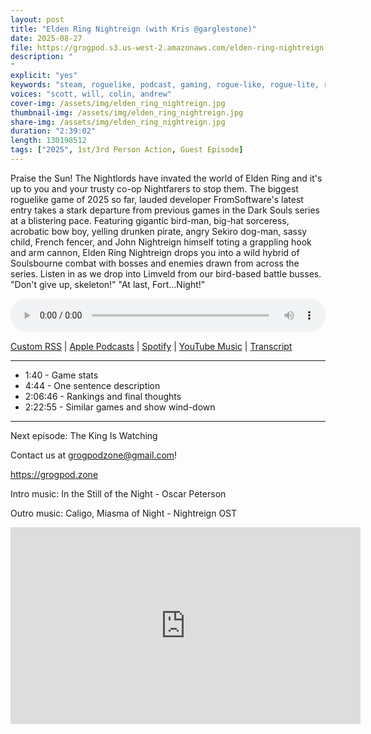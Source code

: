 ```yaml
---
layout: post
title: "Elden Ring Nightreign (with Kris @garglestone)"
date: 2025-08-27
file: https://grogpod.s3.us-west-2.amazonaws.com/elden-ring-nightreign.mp3
description: "
"
explicit: "yes" 
keywords: "steam, roguelike, podcast, gaming, rogue-like, rogue-lite, roguelite, elden ring, nightreign, dark souls, soulslike"
voices: "scott, will, colin, andrew"
cover-img: /assets/img/elden_ring_nightreign.jpg
thumbnail-img: /assets/img/elden_ring_nightreign.jpg
share-img: /assets/img/elden_ring_nightreign.jpg
duration: "2:39:02"
length: 130198512   
tags: ["2025", 1st/3rd Person Action, Guest Episode]
---
```


Praise the Sun! The Nightlords have invated the world of Elden Ring and it's up to you and your trusty co-op Nightfarers to stop them. The biggest roguelike game of 2025 so far, lauded developer FromSoftware's latest entry takes a stark departure from previous games in the Dark Souls series at a blistering pace. Featuring gigantic bird-man, big-hat sorceress, acrobatic bow boy, yelling drunken pirate, angry Sekiro dog-man, sassy child, French fencer, and John Nightreign himself toting a grappling hook and arm cannon, Elden Ring Nightreign drops you into a wild hybrid of Soulsbourne combat with bosses and enemies drawn from across the series. Listen in as we drop into Limveld from our bird-based battle busses. "Don't give up, skeleton!" "At last, Fort...Night!"

<div class="container">
  <audio controls style="width: 100%;">
    <source src="https://grogpod.s3.us-west-2.amazonaws.com/elden-ring-nightreign.mp3">
  </audio>
</div>

[Custom RSS](https://grogpod.zone/feed.xml) | [Apple Podcasts](https://podcasts.apple.com/us/podcast/vellum/id1650474911?i=1000715392460) | [Spotify](https://open.spotify.com/episode/3XD6pmAuD2b4k1xpxrmg11) | [YouTube Music](https://music.youtube.com/playlist?list=PL-ShOmyMvd4jYFChE6tgj0JYG8RKK4xe0) | [Transcript](https://github.com/ScottBurger/going_rogue_podcast/blob/master/docs/transcripts/vellum.txt)

---
* 1:40 - Game stats
* 4:44 - One sentence description
* 2:06:46 - Rankings and final thoughts
* 2:22:55 - Similar games and show wind-down
  
---

Next episode: The King Is Watching

Contact us at grogpodzone@gmail.com!

https://grogpod.zone

Intro music: In the Still of the Night - Oscar Peterson

Outro music: Caligo, Miasma of Night - Nightreign OST


<div class="embed-responsive embed-responsive-16by9">
<iframe width="560" height="315" src="https://www.youtube.com/embed/xxxxxxx" title="YouTube video player" frameborder="0" allow="accelerometer; autoplay; clipboard-write; encrypted-media; gyroscope; picture-in-picture" allowfullscreen></iframe>
</div>

